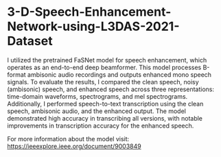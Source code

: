 # 3-D-Speech-Enhancement-Network-using-L3DAS-2021-Dataset


I utilized the pretrained FaSNet model for speech enhancement, which operates as an end-to-end deep beamformer. This model processes B-format ambisonic
 audio recordings and outputs enhanced mono speech signals. To evaluate the results, I compared the clean speech, noisy (ambisonic) speech, and enhanced speech 
across three representations: time-domain waveforms, spectrograms, and mel spectrograms. Additionally, I performed speech-to-text transcription using the clean 
speech, ambisonic audio, and the enhanced output. The model demonstrated high accuracy in transcribing all versions, with notable improvements in transcription 
accuracy for the enhanced speech.


For more information about the model visit: https://ieeexplore.ieee.org/document/9003849
